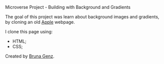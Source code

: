 Microverse Project - Building with Background and Gradients

The goal of this project was learn about background images and gradients, by cloning an old [Apple](https://web.archive.org/web/20140301004610/http://www.apple.com/) webpage.

I clone this page using:

* HTML;
* CSS; 

Created by [Bruna Genz](@https://github.com/bruna-genz).
